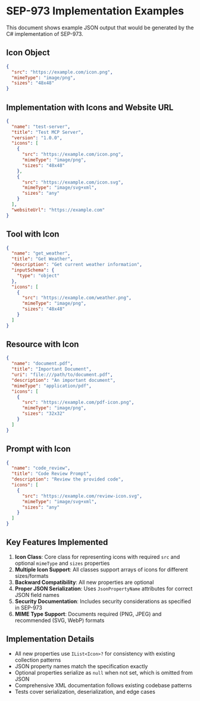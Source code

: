 # SEP-973 Implementation Examples

This document shows example JSON output that would be generated by the C# implementation of SEP-973.

## Icon Object
```json
{
  "src": "https://example.com/icon.png",
  "mimeType": "image/png",
  "sizes": "48x48"
}
```

## Implementation with Icons and Website URL
```json
{
  "name": "test-server",
  "title": "Test MCP Server",
  "version": "1.0.0",
  "icons": [
    {
      "src": "https://example.com/icon.png",
      "mimeType": "image/png",
      "sizes": "48x48"
    },
    {
      "src": "https://example.com/icon.svg",
      "mimeType": "image/svg+xml",
      "sizes": "any"
    }
  ],
  "websiteUrl": "https://example.com"
}
```

## Tool with Icon
```json
{
  "name": "get_weather",
  "title": "Get Weather",
  "description": "Get current weather information",
  "inputSchema": {
    "type": "object"
  },
  "icons": [
    {
      "src": "https://example.com/weather.png",
      "mimeType": "image/png",
      "sizes": "48x48"
    }
  ]
}
```

## Resource with Icon
```json
{
  "name": "document.pdf",
  "title": "Important Document",
  "uri": "file:///path/to/document.pdf",
  "description": "An important document",
  "mimeType": "application/pdf",
  "icons": [
    {
      "src": "https://example.com/pdf-icon.png",
      "mimeType": "image/png",
      "sizes": "32x32"
    }
  ]
}
```

## Prompt with Icon
```json
{
  "name": "code_review",
  "title": "Code Review Prompt",
  "description": "Review the provided code",
  "icons": [
    {
      "src": "https://example.com/review-icon.svg",
      "mimeType": "image/svg+xml",
      "sizes": "any"
    }
  ]
}
```

## Key Features Implemented

1. **Icon Class**: Core class for representing icons with required `src` and optional `mimeType` and `sizes` properties
2. **Multiple Icon Support**: All classes support arrays of icons for different sizes/formats
3. **Backward Compatibility**: All new properties are optional
4. **Proper JSON Serialization**: Uses `JsonPropertyName` attributes for correct JSON field names
5. **Security Documentation**: Includes security considerations as specified in SEP-973
6. **MIME Type Support**: Documents required (PNG, JPEG) and recommended (SVG, WebP) formats

## Implementation Details

- All new properties use `IList<Icon>?` for consistency with existing collection patterns
- JSON property names match the specification exactly
- Optional properties serialize as `null` when not set, which is omitted from JSON
- Comprehensive XML documentation follows existing codebase patterns
- Tests cover serialization, deserialization, and edge cases